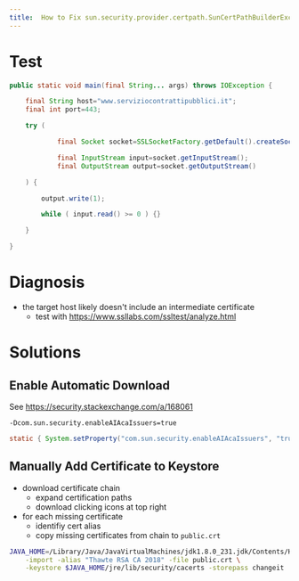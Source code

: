 ```yaml
---
title:  How to Fix sun.security.provider.certpath.SunCertPathBuilderException
---
```


# Test

```java
public static void main(final String... args) throws IOException {

    final String host="www.serviziocontrattipubblici.it";
    final int port=443;

    try (

            final Socket socket=SSLSocketFactory.getDefault().createSocket(host, port);

            final InputStream input=socket.getInputStream();
            final OutputStream output=socket.getOutputStream()

    ) {

        output.write(1);

        while ( input.read() >= 0 ) {}

    }

}
```

# Diagnosis

- the target host likely doesn't include an intermediate certificate
  - test with https://www.ssllabs.com/ssltest/analyze.html

# Solutions

## Enable Automatic Download

See https://security.stackexchange.com/a/168061

```
-Dcom.sun.security.enableAIAcaIssuers=true
```

```java
static { System.setProperty("com.sun.security.enableAIAcaIssuers", "true"); }
```

## Manually Add Certificate to Keystore

- download certificate chain
  - expand certification paths
  - download clicking icons at top right
- for each missing certificate
  - identifiy cert alias
  - copy missing certificates from chain to `public.crt`

```sh
JAVA_HOME=/Library/Java/JavaVirtualMachines/jdk1.8.0_231.jdk/Contents/Home/ sudo $JAVA_HOME/bin/keytool \
    -import -alias "Thawte RSA CA 2018" -file public.crt \
    -keystore $JAVA_HOME/jre/lib/security/cacerts -storepass changeit
```
